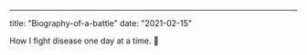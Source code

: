 ---
title: "Biography-of-a-battle"
date: "2021-02-15"


How I fight disease one day at a time. :100:

